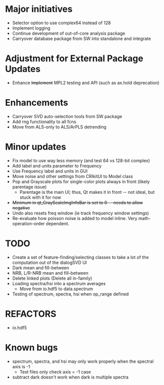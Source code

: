 # Major initiatives
* Selector option to use complex64 instead of 128
* Implement logging
* Continue development of out-of-core analysis package
* Carryover database package from SW into standalone and integrate

# Adjustment for External Package Updates
* Enhance ~~Implement~~ MPL2 testing and API (such as ax.hold deprecation)

# Enhancements
* Carryover SVD auto-selection tools from SW package
* Add rng functionality to all fcns
* Move from ALS-only to ALS/ArPLS detrending

# Minor updates
* Fix model to use way less memory (and test 64 vs 128-bit complex)
* Add label and units parameter to Frequency
* Use Frequency label and units in GUI
* Move noise and other settings from CRIkitUI to Model class
* Pop and Grayscale plots for single-color plots always in front (likely parentage issue)
    * Parentage is the main UI; thus, Qt makes it in front -- not ideal, but stuck with it
    for now
* ~~Minimum in qt_GrayScaleImgInfoBar is set to 0 -- needs to allow negative~~
* Undo also resets freq window (ie track frequency window settings)
* Re-evaluate how poisson noise is added to model inline. Very math-operation-order dependent.

# TODO
* Create a set of feature-finding/selecting classes to take a lot of the computation out of the dialogSVD UI
* Dark mean and fill-between
* NRB, L/R-NRB mean and fill-between
* Delete linked plots (Delete all in-family)
* Loading spectra/hsi into a spectrum averages
    * Move from io.hdf5 to data.spectrum
* Testing of spectrum, spectra, hsi when op_range defined

# REFACTORS
* io.hdf5

# Known bugs
* spectrum, spectra, and hsi may only work properly when the spectral axis is -1
    * Test files only check axis = -1 case
* subtract dark doesn't work when dark is multiple spectra